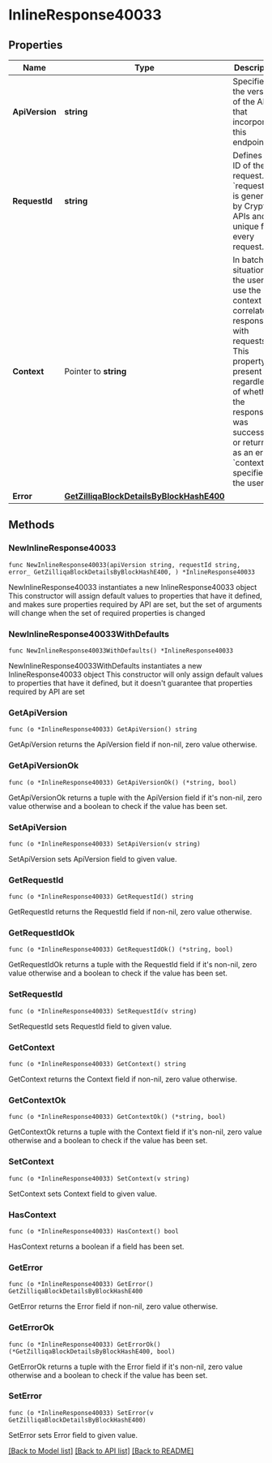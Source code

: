 # InlineResponse40033

## Properties

Name | Type | Description | Notes
------------ | ------------- | ------------- | -------------
**ApiVersion** | **string** | Specifies the version of the API that incorporates this endpoint. | 
**RequestId** | **string** | Defines the ID of the request. The &#x60;requestId&#x60; is generated by Crypto APIs and it&#39;s unique for every request. | 
**Context** | Pointer to **string** | In batch situations the user can use the context to correlate responses with requests. This property is present regardless of whether the response was successful or returned as an error. &#x60;context&#x60; is specified by the user. | [optional] 
**Error** | [**GetZilliqaBlockDetailsByBlockHashE400**](GetZilliqaBlockDetailsByBlockHashE400.md) |  | 

## Methods

### NewInlineResponse40033

`func NewInlineResponse40033(apiVersion string, requestId string, error_ GetZilliqaBlockDetailsByBlockHashE400, ) *InlineResponse40033`

NewInlineResponse40033 instantiates a new InlineResponse40033 object
This constructor will assign default values to properties that have it defined,
and makes sure properties required by API are set, but the set of arguments
will change when the set of required properties is changed

### NewInlineResponse40033WithDefaults

`func NewInlineResponse40033WithDefaults() *InlineResponse40033`

NewInlineResponse40033WithDefaults instantiates a new InlineResponse40033 object
This constructor will only assign default values to properties that have it defined,
but it doesn't guarantee that properties required by API are set

### GetApiVersion

`func (o *InlineResponse40033) GetApiVersion() string`

GetApiVersion returns the ApiVersion field if non-nil, zero value otherwise.

### GetApiVersionOk

`func (o *InlineResponse40033) GetApiVersionOk() (*string, bool)`

GetApiVersionOk returns a tuple with the ApiVersion field if it's non-nil, zero value otherwise
and a boolean to check if the value has been set.

### SetApiVersion

`func (o *InlineResponse40033) SetApiVersion(v string)`

SetApiVersion sets ApiVersion field to given value.


### GetRequestId

`func (o *InlineResponse40033) GetRequestId() string`

GetRequestId returns the RequestId field if non-nil, zero value otherwise.

### GetRequestIdOk

`func (o *InlineResponse40033) GetRequestIdOk() (*string, bool)`

GetRequestIdOk returns a tuple with the RequestId field if it's non-nil, zero value otherwise
and a boolean to check if the value has been set.

### SetRequestId

`func (o *InlineResponse40033) SetRequestId(v string)`

SetRequestId sets RequestId field to given value.


### GetContext

`func (o *InlineResponse40033) GetContext() string`

GetContext returns the Context field if non-nil, zero value otherwise.

### GetContextOk

`func (o *InlineResponse40033) GetContextOk() (*string, bool)`

GetContextOk returns a tuple with the Context field if it's non-nil, zero value otherwise
and a boolean to check if the value has been set.

### SetContext

`func (o *InlineResponse40033) SetContext(v string)`

SetContext sets Context field to given value.

### HasContext

`func (o *InlineResponse40033) HasContext() bool`

HasContext returns a boolean if a field has been set.

### GetError

`func (o *InlineResponse40033) GetError() GetZilliqaBlockDetailsByBlockHashE400`

GetError returns the Error field if non-nil, zero value otherwise.

### GetErrorOk

`func (o *InlineResponse40033) GetErrorOk() (*GetZilliqaBlockDetailsByBlockHashE400, bool)`

GetErrorOk returns a tuple with the Error field if it's non-nil, zero value otherwise
and a boolean to check if the value has been set.

### SetError

`func (o *InlineResponse40033) SetError(v GetZilliqaBlockDetailsByBlockHashE400)`

SetError sets Error field to given value.



[[Back to Model list]](../README.md#documentation-for-models) [[Back to API list]](../README.md#documentation-for-api-endpoints) [[Back to README]](../README.md)


